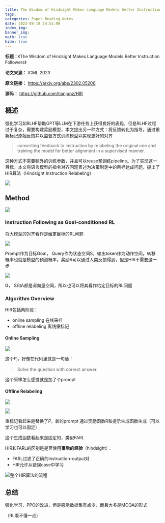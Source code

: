 ```yaml
---
title: The Wisdom of Hindsight Makes Language Models Better Instruction Followers
tags: 
categories: Paper Reading Notes
date: 2023-08-19 14:53:00
index_img: 
banner_img: 
math: true
hide: true
---
```


**标题：**《The Wisdom of Hindsight Makes Language Models Better Instruction Followers》

**论文来源：** ICML 2023

**原文链接：** https://arxiv.org/abs/2302.05206

**源码：** https://github.com/tianjunz/HIR



## 概述

强化学习如RLHF帮助GPT等LLM在下游任务上获得良好的表现，但是RLHF过程过于复杂，需要构建奖励模型，本文提出另一种方式：将反馈转化为指导，通过重新标记原始反馈并以监督方式训练模型以实现更好的对齐

> converting feedback to instruction by relabeling the original one and training the model for better alignment in a supervised manner. 

这种方式不需要额外的训练参数，并且可以reuse预训练pipeline。为了实现这一目标，本文将语言模型的指令对齐问题表述为决策制定中的目标达成问题，提出了HIR算法（Hindsight Instruction Relabeling）

![](http://longls777.oss-cn-beijing.aliyuncs.com/img/image-20230823114946253.png)



## Method

![](http://longls777.oss-cn-beijing.aliyuncs.com/img/image-20230823115153238.png)

### Instruction Following as Goal-conditioned RL

将大模型的对齐看作是给定目标的RL问题

![](http://longls777.oss-cn-beijing.aliyuncs.com/img/image-20230823120125490.png)

Prompt作为目标Goal， Query作为状态空间S，输出token作为动作空间，转移概率也就是模型的预测概率，奖励R可以通过人类反馈得到，但是HIR不需要这一步

![](http://longls777.oss-cn-beijing.aliyuncs.com/img/image-20230823120142886.png)

G， S和A都是词向量空间，所以也可以将其看作给定目标的RL问题



### Algorithm Overview

HIR包括两阶段：

- online sampling 在线采样
-  offline relabeling 离线重标记



#### Online Sampling

![](http://longls777.oss-cn-beijing.aliyuncs.com/img/image-20230823121229161.png)

这个$P_i$，好像在代码里就是一句话：

> Solve the question with correct answer.

这个采样怎么感觉就是加了个prompt



#### Offline Relabeling

![](http://longls777.oss-cn-beijing.aliyuncs.com/img/image-20230823121440395.png)

![](http://longls777.oss-cn-beijing.aliyuncs.com/img/image-20230823121507921.png)

重标记看起来是替换了$P$，新的prompt 通过奖励函数R和提示生成函数生成（可以学习也可以固定）

这个生成函数看起来是固定的，类似FARL

HIR和FARL的区别是是否使用**事后的经验**（hindsight）：

- FARL过滤了正确的instruction-output对
- HIR允许从错误case中学习

![整个HIR算法的流程](http://longls777.oss-cn-beijing.aliyuncs.com/img/image-20230823122325727.png)



## 总结

强化学习，PPO的改进，但是感觉数据集有点少，而且大多是MCQA的形式

（RL看不懂一点）
